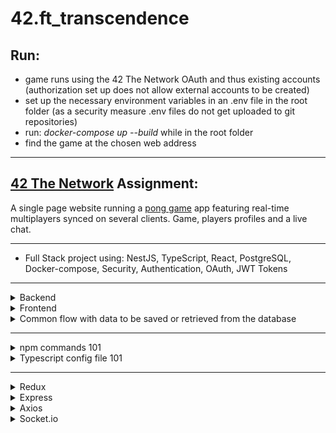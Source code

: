 # **42.ft_transcendence**


Run:
----
- game runs using the 42 The Network OAuth and thus existing accounts (authorization set up does not allow external accounts to be created)
- set up the necessary environment variables in an .env file in the root folder (as a security measure .env files do not get uploaded to git repositories) 
- run: *docker-compose up --build* while in the root folder
- find the game at the chosen web address  
-------------------------------------------------------------------

[42 The Network](https://www.42network.org/) Assignment:
-----------

A single page website running a [pong game](https://www.ponggame.org/) app featuring real-time multiplayers synced on several clients. Game, players profiles and a live chat.   

---
- Full Stack project using: 
NestJS, TypeScript, React, PostgreSQL, Docker-compose, Security, Authentication, OAuth, JWT Tokens

-------------------------------------------------------------------


<details>
<summary>Backend</summary>
<details>
<summary>NestJS architecture 101</summary>

### High level explanation of the Nest setup:

`main.ts`
Is the entry point of your application (i.e.: the first file that gets executed when you start your NestJS application).
It's responsible for setting up various configurations.

`Module`
Helps you organize and compartmentalize your application into smaller, manageable pieces.
Each module encapsulates related components, such as controllers, providers (services, repositories), and other related modules.
Modules promote modularity, re-usability, and maintainability in your application’s codebase.
I.e.: Is a configuration/header file.

`Controller/Gateway`
Has endpoints to handle incoming HTTP requests, processes them, and returns appropriate HTTP responses.
Controllers are responsible for handling the routing logic and interacting with the service layer to perform various operations.

`Service`
Encapsulates the business logic of your application. 
It is responsible for handling data-related operations, interacting with databases (via the repository),
third-party APIs, or other external resources, and performing tasks that are required by your application’s modules or controllers.

`Repository`
Comunicates with the database or any service that contains data (it's an entry point to the dabatabe).
It also creates a new entry to the already existend table (folowing the table model).
Can also use the Entity to automatically map the database table to the specific entity(ies).

`Entity (aka Model)`
Serves as a model that defines both the structure and functionality of ONE entry of the table on the database (i.e.: it contains an entry/row of a table in code that we can access).
Ultimately, entities lay the groundwork for efficient data storage and interactions within the application.
It can be used by the repository to save the data from the database into an Entity
It can be used by the service to Map the entity to a dto (P.S.: Or this is done automatically?)

`DTO (Data Transfer Objects)`
Similar to a validation checkpoint, ensuring the accuracy and consistency of data as it traverses
different components of the whole application.
Just as a validation process in a real-world scenario scrutinizes input quality, DTOs serve as validators,
scrutinizing incoming data to guarantee it conforms to predefined rules before proceeding.
I.e.: Is a data layer that we receive from the frontend or pass to the frontend -> it aggregates data for the response or to receive in a request

### Extras:

`Decorator`
In NestJS, you can create custom decorators to access any information from the request object.
These decorators can extract user-related data, such as the user’s ID, roles, or any other relevant information,
from the incoming HTTP request.

`Guard`
Protects routes and endpoints by implementing custom logic to control access to certain parts of your application based on various conditions, such as authentication, authorization, role-based access, and more.
One commonly used guard is the JWT (JSON Web Token) guard, which is often used for authentication.
More: https://medium.com/@mohitu531/nestjs-7c0eb5655bde -> Guards

`Routing`
Is an essential aspect of defining how incoming requests are handled and directed to the appropriate parts of your application.
It allows you to map specific routes to controller methods that handle the corresponding business logic.
NestJS provides a built-in module called @nestjs/router to facilitate routing.

<details>
<summary>Project file extensions 101</summary>

`.ts`
Is used for pure TypeScript files.

`.jsx` 
Is an extension to javascript that allow it to process html syntax that would not be recognized otherwise (syntax sugar)
obs.: even though it looks like markup html syntax, it's not. Under the table  jsx is transforming it in what
javascript recognizes, and same to tsx and typescript.

`.tsx` 
Is the extension typescript created to process files containing JSX.

For example, a React component would be .tsx, but a file containing helper functions would be .ts.
Previous to jsx, a .html and .js file would have to be provided to controllers and views.
After jsx, a .html and a .jsx (or .tsx) can be provided.

* Example (not real typescript code):
  * without .tsx:
    `let var: React.createElemet("p", {}, "Hello");`
  * with .tsx:
        `let var: <p>Hello</p>;`
</details>

###### *Partially from: https://medium.com/@mohitu531/nestjs-7c0eb5655bde*

</details>
</details>

<details>
<summary>Frontend</summary>

<details>
<summary>React</summary>

`function useEffect(effect: EffectCallback, deps?: DependencyList): void;`
- **setup**:
  - The function with your Effect’s logic.
  - Your setup function may also optionally return a cleanup function.
  - When your component is added to the DOM, React will run your setup function.
  - After every re-render with changed dependencies, React will first run the cleanup function (if you provided it) with the old values, and then run your setup function with the new values.
   - After your component is removed from the DOM, React will run your cleanup function.
- **deps** (optional):
   - The list of all reactive values referenced inside of the setup code.
  - Reactive values include props, state, and all the variables and functions declared directly inside your component body.
  - React will compare each dependency with its previous value using the Object.is comparison.
  - If you omit this argument, your Effect will re-run after every re-render of the component.
</details>

<details>
<summary>ReactDOM</summary>
Document Object Model, or DOM, is a set of APIs that allow programmes and scripts to access and manipulate the document
tree (the DOM sees a web page as a tree of nodes).
With these APIs, you can have access to the document tree (tree of nodes), and with that access, you can change or
delete the content in that document.

Before we had the ability to manipulate the DOM, web developers could only create a static web page.
Now we can create highly responsive, dynamic and interactive web pages.

One of the most used reactDOM functions is the 'render()' function. It renders the output of the imported function into
a html <div> block (with the corresponding ID in the index.html).

[To read.](https://www.copycat.dev/blog/reactdom/)
</details>

<details>
<summary>UI</summary>

> We have chosen to use: [React Bootstrap](https://react-bootstrap.netlify.app/)
Most used ones: [Bootstrap](https://www.bootstrap-ui.com/), [Material UI](https://mui.com/material-ui/getting-started/) and [Styled Components](https://styled-components.com/). ->
[To read (comparing ui frameworks)](https://ritza.co/articles/tailwind-css-vs-bootstrap-vs-material-ui-vs-styled-components-vs-bulma-vs-sass/)

#### React-Bootstrap vs Bootstrap alone?
Whether you should use React-Bootstrap or simply Bootstrap depends on what you want, need, or expect from
your project, as well as how hands-on you want to be in its creation.

Using the React-Bootstrap integration saves you time because the JavaScript elements are already there, wrapped in neat little React-shaped bows.
If you opt to use Bootstrap as/is, you should be well-versed in JavaScript and JavaScript plug-ins, because
you’ll need to work with those components on your own.
</details>

</details>

<details>
<summary>Common flow with data to be saved or retrieved from the database</summary>

* `FRONTEND`
    - Gets data from a user via the UI, forms an object out of it and sends a requet to the backend with *args=(object -> request-dto)*
    - P.S.: the object is somehow mapped to the dto that the controller/gateway is waiting for
  
- `CONTROLLER/GATEWAY`
    - Decides what it wants from the service and calls the specific funciton/s from it with *args=(request-dto)*
- `SERVICE`
    - Does application logic and as it wants data from the database, it calls the repository with *args=(request-dto / id to search on the database / nothing if we want to get data from the entire table for example)*
- `REPOSITORY`
    - Gets or saves data to/from the database and saves it into entity/ies. Response goes back to services with *args=(entity/ies)*
- `SERVICE`
    - Receives the data, does logic if needed and sends it back to the controller or gateway with *args=(entity/ies -> respose-dto)*
    - P.S.: I don't now yet if this is automatically mapped or we if have to manualy do it (or sometimes we can directly send the entity it seems, not mapping it to a dto ?)
- `CONTROLLER/GATEWAY`
    - Sends the response to the frontend *with args=(respose-dto)*

- `FRONTEND`
    - Receives response (object). P.S.: the dto (or entity) is somehow mapped to the frontend object
    - Forms an UI with this data to show to the user
</details>

-----------------------------

<details>
<summary>npm commands 101</summary>

`npm i --save-dev @types/react @types/react-dom -D`
As we are using typescript, the .tsx file can complain about some imports, so we have to add the types to react and react-dom (don't understand what is it - but its necessary)

`npm start`
To run the application (i.e.: the website + client and server webpack inn this case)

`npm install <package_name> -D`
The -D flag adds it as a dev dependency on the package.json file

`package-lock.json`
Stores all the dependencies for the libraries we added to the package.json

`npm install typescript -D`
As we will use typescript only to develop, it goes into the dev dependencies
</details>

<details>
<summary>Typescript config file 101</summary>

`tsc --init`
To add a typescript config file

- `     "jsx": "preserve",                                /* Specify what JSX code is generated. */`
Change this to `"jsx": "react",`

- `"sourceMap": true,`
For debugging purposes

- `"outDir": "./", `
Used to keep the compiled files

- `"removeComments": true,`
Final output without comments

`index.tsx`
.tsx file will be the first react code using typescript language

`yarn`
Is another package manager as npm, I saw in one tutorial that its more secure than npm?
</details>

-----------------------------

<details>
<summary>Redux</summary>
Redux is a framework used on the frontend of a web application for managing and centralizing application
state (data that can change) consistently across client, server, and native environments
</details>

<details>
<summary>Express</summary>
Used to communicate with our database, it is more secure than axios, and it is server side only, meaning it
listens (then communicates with db) and serves the web requests.

Obs.: In simple words, Express is used to respond to the web requests sent by axios.
</details>

<details>
<summary>Axios</summary>
Used to communicate with our server through api calls (by using `/api` at the beginning of the route).
It is Promise based and also can be used to communicate with other backend apis.
</details>

<details>
<summary>Socket.io</summary>
Websocket allow the browser sessions to be asynchronous (i.e.: 2 or more users and see the data in real time - no refreshing needed).

The main idea behind Socket.IO is that you can send and receive any events you want, with any data you want.
Any objects that can be encoded as JSON will do, and binary data is supported too.

Is composed of two parts:
  - A server that integrates with (or mounts on) the Node.JS HTTP Server socket.io
  - A client library that loads on the browser side socket.io-client

``````
// To broadcast (emit) an event to all connected sockets:
io.emit('some event', { someProperty: 'some value', otherProperty: 'other value' });

// Use the broadcast flag to exclude a certain emitting socket from the broadcast:
io.broadcast.emit('hi');
``````

**Tip for socket rooms**: Each socket room should have its own entity/table so we can have data persistency since when the socket is closed, the data is lost.

</details>
